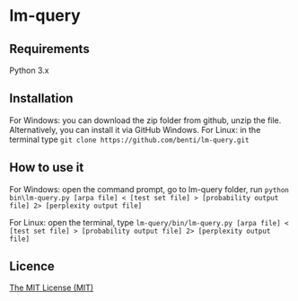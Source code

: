 lm-query
========

Requirements
------------
Python 3.x

Installation
-------------
For Windows: you can download the zip folder from github, unzip the file.
Alternatively, you can install it via GitHub Windows.
For Linux: in the terminal type `git clone https://github.com/benti/lm-query.git`

How to use it
-------------
For Windows: open the command prompt, go to lm-query folder, 
run `python bin\lm-query.py [arpa file] < [test set file] > [probability output file] 2> [perplexity output file]`

For Linux: open the terminal, type `lm-query/bin/lm-query.py [arpa file] < [test set file] > [probability output file] 2> [perplexity output file]`


Licence
-------
[The MIT License (MIT)](https://github.com/benti/lm-query/blob/master/LICENSE)
